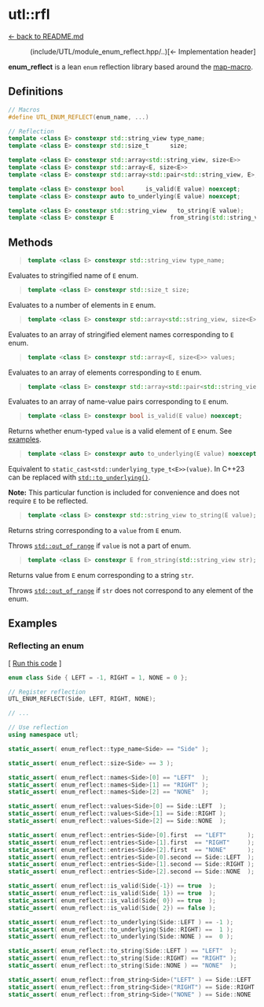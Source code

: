 # utl::rfl

[<- back to README.md](https://github.com/DmitriBogdanov/UTL/tree/master)

<div dir="rtl">[Implementation header ->](../include/UTL/module_enum_reflect.hpp)</div>

**enum_reflect** is a lean `enum` reflection library based around the [map-macro](https://github.com/swansontec/map-macro).

## Definitions

```cpp
// Macros
#define UTL_ENUM_REFLECT(enum_name, ...)

// Reflection
template <class E> constexpr std::string_view type_name;
template <class E> constexpr std::size_t      size;

template <class E> constexpr std::array<std::string_view, size<E>>               names;
template <class E> constexpr std::array<E, size<E>>                              values;
template <class E> constexpr std::array<std::pair<std::string_view, E>, size<E>> entries;

template <class E> constexpr bool      is_valid(E value) noexcept;
template <class E> constexpr auto to_underlying(E value) noexcept;

template <class E> constexpr std::string_view   to_string(E value);
template <class E> constexpr E                from_string(std::string_view str);
```

## Methods

> ```cpp
> template <class E> constexpr std::string_view type_name;
> ```

Evaluates to stringified name of `E` enum.

> ```cpp
> template <class E> constexpr std::size_t size;
> ```

Evaluates to a number of elements in `E` enum.

> ```cpp
> template <class E> constexpr std::array<std::string_view, size<E>> names;
> ```

Evaluates to an array of stringified element names corresponding to `E` enum.

> ```cpp
> template <class E> constexpr std::array<E, size<E>> values;
> ```

Evaluates to an array of elements corresponding to `E` enum.

> ```cpp
> template <class E> constexpr std::array<std::pair<std::string_view, E>, size<E>> entries;
> ```

Evaluates to an array of name-value pairs corresponding to `E` enum.

> ```cpp
> template <class E> constexpr bool is_valid(E value) noexcept;
> ```

Returns whether enum-typed `value` is a valid element of `E` enum. See [examples](#reflecting-an-enum).

> ```cpp
> template <class E> constexpr auto to_underlying(E value) noexcept;
> ```

Equivalent to `static_cast<std::underlying_type_t<E>>(value)`. In C++23 can be replaced with [`std::to_underlying()`](https://en.cppreference.com/w/cpp/utility/to_underlying).

**Note:** This particular function is included for convenience and does not require `E` to be reflected.

> ```cpp
> template <class E> constexpr std::string_view to_string(E value);
> ```

Returns string corresponding to a `value` from `E` enum.

Throws [`std::out_of_range`](https://en.cppreference.com/w/cpp/error/out_of_range) if `value` is not a part of enum.

> ```cpp
> template <class E> constexpr E from_string(std::string_view str);
> ```

Returns value from `E` enum corresponding to a string `str`.

Throws [`std::out_of_range`](https://en.cppreference.com/w/cpp/error/out_of_range) if `str` does not correspond to any element of the enum.

## Examples

### Reflecting an enum

[ [Run this code](https://godbolt.org/#z:OYLghAFBqd5QCxAYwPYBMCmBRdBLAF1QCcAaPECAMzwBtMA7AQwFtMQByARg9KtQYEAysib0QXACx8BBAKoBnTAAUAHpwAMvAFYTStJg1DIApACYAQuYukl9ZATwDKjdAGFUtAK4sGe1wAyeAyYAHI%2BAEaYxCDSAA6oCoRODB7evnoJSY4CQSHhLFEx0naYDilCBEzEBGk%2Bfly2mPY5DJXVBHlhkdGxtlU1dRmNCgOdwd2FvZIAlLaoXsTI7BzmAMzByN5YANQma24IBARxCiAA9OfETADuAHTAhAheEV5KS7KMBHdoLOcAIixCMQ8BZUMB0IZUAA3c5yAAqAXOLCYo2i5ySRnoAH1NttMHDEXcEHE4vtsCYNABBSlUxg%2BHZbVEKHZCPC7EwAdgsOwC2AAYvC9mt/jsALSNHYAJQAkgBxAASQv2osloQA8qFsMLRRo9pz/vsrNTaZdpZhHmjiDtiJgqC0UrSEQFsdhQnIALLYqUCvlueEQNlYUi8gXwkOyxXhnYarUzI202nBAg7FHBCAzfXGqk7XM7N7BYA7ZhsBRxJjLfMEWgJk3UvM7M2KTA2u0OgS0hsFozF1iYMsVlteau1mn1vOjJiOZDY5nRAgQHb0ljY232soEEAgAgATzimGxJcw%2BzcQePa21KpVezMZjP5jMO3ja2znYnVWns4U7wXS4YPlXNsNy3JIAC9z1Pdlz0vEVrzWJ9RzfXNJ0/OcakXZdAPXBwtyPBQT3vC8TAAVgsDQSNFK8RRvMw%2BUFB9c2fbMGxQvAZzQ39MLXFpcL7fCDkIilSK4CidWvB9IyVBimKQnZWPY795ww/8V244CQDwgioPJEiLDMUSqMo29YwpW9GMQ8dkI/Nivx/ZSALUnCQGhMQvH7LSsB00jyOIyjYOos8tzooUEJfWT5NspS/wcoCnJc7x3IE7SiOEgz/NFQKQEkoUZMsuTrIUuzotU2LN2c1zEsgzyUr0tLDQCqCtxM8ywrrHN3ynGyOPskrsLKr4QUqwTdJ8/47hoYhRlzQyaOChiG1C5iOtQxT0OKrCeJAAa8CG5KhIsETfPGvBJpTMTqIk%2BUpLMhtcvaqzOsKqKuNKrdtt26r9v0o6Jqm86jLMEz5tu0cWIKyK1pevq3sEQb%2BKq6CRoou4lDQBh0H%2B1lGpAYKWqWh6VqKqHNve%2BHhtSo7UYEDGZsy7LFvC8HuvWxz%2Bthnayb23TvrGqn0cxzLmoZtqwceiHOJUjb1LwBRsXi9lA207kJS5f5MxmghiDcvHGbF5niel2X5fQRXPO5HYRINdX0p2TXteF%2B78r11aJZi6GQBluWxAV%2B9zfIq3MbtlsHdFwnnsl1mt0943TePc39IDmaqDEJQHd1sPIYj17t1QbEvHR6JaB3QtY6CsMn0xiUQ%2BWrqXZ6qWnKIPOC%2BIIuS7pq74Wt%2BrRQt6uCdroms/dpv86wVvi6MUuQGa7vrx2PU7vTwfw7dzam9GEEp8y3G54u285puu7Q5XzO1/UjfNfb7Hsr3gHsuk0Ga6es/evX3PN%2BvrAms1bU75ooGR8LKOwivrYem0qDEFQCuT%2BRgPLQQgA%2BQ%2Bj5/473Lv3J2GdXZv3UpA6B2JYHAHgeSRBt4H63lQTfTuGDQF1xZtnPBMCr5wKSp9UhgNf7SQFtjIWS8DS0g4HMWgnBiK8D8BwLQpBUCcDcNYawckFhLBbOsHgpBNwSMEXMAA1iAAAbMRO4axOQAA5iIAE4NAaBMWsMwxizHGP0JwSQYjNC8GkRwXgZwNBqNcXMOAsAYCIBQNAuIdBojkEoL8UJ9AYhMiMFwXRli%2BB0AINEM4EAIiuNIBEYI1QdycFUTk5gxAdzqgiNoYC3BeC/DYIIdUDAi5ZKwK8YAbgxC0DOFU0gWAURYhWJI/AtpyjQn7FkzAqgyjDn6bwZMzQsm0DwBEa4JSPDfw0WokELACm8BGcQCIiRMD/EwL04ACyjC%2BL4AYYACgABqO0bjqn3OI1R/BBAiDEOwKQMhBDNjUFk3QjQDDnNMJYaw%2BhFlnEgHMVAcRWidLFKMdAKoQVWEsFwTk4p1RmDcbskEWBIUZiaO2PwEBXBDAaKQQIEwChFEyIkZIAhyV0uyCkLoNLegjGaBuCoYwmWcuJe0GobKegxBGLyzw9Q9CTiFdSkVEg5gKEUcseVjiOCiNIOIyR7idiqGMbosUujJCMiBUWBJdwNDmp2BAXAhASA3jWFwGYvB1FaBmHMBAmAmDj0oEIpxvAtnEW8ZqtxnBPEgG8S6wRpB/FBIWCcYcESIBRLCcQUIfZOC6v1Ya41hhTW6PNea3gmB8BEDxXoV5whRDiC%2BRW356h1kAtIDca4cRtm%2BrVS49Z7j1TDjiMOHYqAqA6r1Qao1cS80Fr1BADwLBonRHtY651vjtGxHzbosxkgzBcD1RocxnIuAJNVc40gAag1ZPcWGiNy7SA6LWJIO4uit2SA0GYsxW7dH7o0GYaQwiOBrE7Vq0NPiNFutVdijV56gORtA7spIzhJBAA%3D%3D%3D) ]

```cpp
enum class Side { LEFT = -1, RIGHT = 1, NONE = 0 };

// Register reflection
UTL_ENUM_REFLECT(Side, LEFT, RIGHT, NONE);

// ...

// Use reflection
using namespace utl;

static_assert( enum_reflect::type_name<Side> == "Side" );

static_assert( enum_reflect::size<Side> == 3 );

static_assert( enum_reflect::names<Side>[0] == "LEFT"  );
static_assert( enum_reflect::names<Side>[1] == "RIGHT" );
static_assert( enum_reflect::names<Side>[2] == "NONE"  );

static_assert( enum_reflect::values<Side>[0] == Side::LEFT  );
static_assert( enum_reflect::values<Side>[1] == Side::RIGHT );
static_assert( enum_reflect::values<Side>[2] == Side::NONE  );

static_assert( enum_reflect::entries<Side>[0].first  == "LEFT"      );
static_assert( enum_reflect::entries<Side>[1].first  == "RIGHT"     );
static_assert( enum_reflect::entries<Side>[2].first  == "NONE"      );
static_assert( enum_reflect::entries<Side>[0].second == Side::LEFT  );
static_assert( enum_reflect::entries<Side>[1].second == Side::RIGHT );
static_assert( enum_reflect::entries<Side>[2].second == Side::NONE  );

static_assert( enum_reflect::is_valid(Side{-1}) == true  );
static_assert( enum_reflect::is_valid(Side{ 1}) == true  );
static_assert( enum_reflect::is_valid(Side{ 0}) == true  );
static_assert( enum_reflect::is_valid(Side{ 2}) == false );

static_assert( enum_reflect::to_underlying(Side::LEFT ) == -1 );
static_assert( enum_reflect::to_underlying(Side::RIGHT) ==  1 );
static_assert( enum_reflect::to_underlying(Side::NONE ) ==  0 );

static_assert( enum_reflect::to_string(Side::LEFT ) == "LEFT"  );
static_assert( enum_reflect::to_string(Side::RIGHT) == "RIGHT" );
static_assert( enum_reflect::to_string(Side::NONE ) == "NONE"  );

static_assert( enum_reflect::from_string<Side>("LEFT" ) == Side::LEFT  );
static_assert( enum_reflect::from_string<Side>("RIGHT") == Side::RIGHT );
static_assert( enum_reflect::from_string<Side>("NONE" ) == Side::NONE  );
```